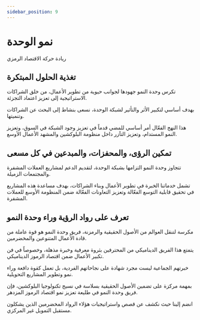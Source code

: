 ```yaml
---
sidebar_position: 9
---
```


# نمو الوحدة

ريادة حركة الاقتصاد الرمزي

## تغذية الحلول المبتكرة

تكرس وحدة النمو جهودها لجوانب حيوية من تطوير الأعمال، من خلق الشراكات الاستراتيجية إلى تعزيز اعتماد التجزئة.

بهدف أساسي لتكبير الأثر والتأثير لشبكة الوحدة، نسعى بنشاط إلى البحث عن الشراكات وتنميتها.

هذا النهج الفعّال أمر أساسي للمضي قدماً في تعزيز وجود الشبكة في السوق، وتعزيز النمو المستدام، وتعزيز التآزر داخل منظومة البلوكشين والمشهد الأعمال الأوسع.

## تمكين الرؤى، والمحفزات، والمبدعين في كل مسعى

تتجاوز وحدة النمو التزامها بشبكة الوحدة، لتقديم الدعم لمشاريع العملات المشفرة والمجتمعات الزميلة.

تشمل خدماتنا الخبرة في تطوير الأعمال وبناء الشراكات، بهدف مساعدة هذه المشاريع في تحقيق قابلية التوسع الفعّالة وتعزيز التعاونات الفعّالة ضمن المنظومة الأوسع للعملات المشفرة.

## تعرف على رواد الرؤية وراء وحدة النمو

مكرسة لتنقل العوالم من الأصول الحقيقية والرمزنة، فريق وحدة النمو هو قوة عاملة من قادة الأعمال المتنوعين والمخضرمين.

يتمتع هذا الفريق الديناميكي من المحترفين بثروة معرفية وخبرة مذهلة، وخصوصاً في فن تكبير الأعمال ضمن اقتصاد الرموز الديناميكي.

خبرتهم الجماعية ليست مجرد شهادة على نجاحاتهم الفردية، بل تعمل كقوة دافعة وراء نمو وتطوير المشاريع التحويلية.

بمهمة مركزة على تضمين الأصول الحقيقية بسلاسة في نسيج تكنولوجيا البلوكشين، فإن فريق وحدة النمو في طليعة تعزيز نمو اقتصاد الرموز المزدهر.

انضم إلينا حيث نكشف عن قصص واستراتيجيات هؤلاء الرواد المخضرمين الذين يشكلون مستقبل التمويل غير المركزي.
